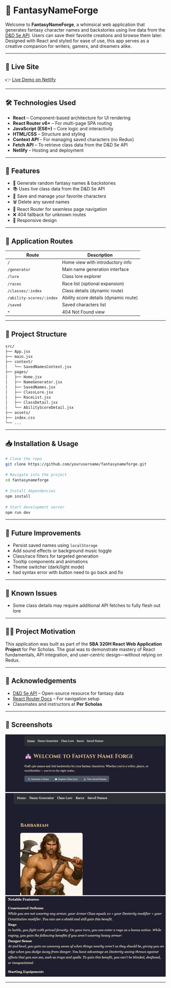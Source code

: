 # 🧝 FantasyNameForge

Welcome to **FantasyNameForge**, a whimsical web application that generates fantasy character names and backstories using live data from the [D&D 5e API](https://www.dnd5eapi.co/). Users can save their favorite creations and browse them later. Designed with React and styled for ease of use, this app serves as a creative companion for writers, gamers, and dreamers alike.

---

## 📌 Live Site

👉 [Live Demo on Netlify](https://your-netlify-deployment-url.netlify.app)

---

## 🛠 Technologies Used

- **React** – Component-based architecture for UI rendering
- **React Router v6+** – For multi-page SPA routing
- **JavaScript (ES6+)** – Core logic and interactivity
- **HTML/CSS** – Structure and styling
- **Context API** – For managing saved characters (no Redux)
- **Fetch API** – To retrieve class data from the D&D 5e API
- **Netlify** – Hosting and deployment

---

## 🚀 Features

- 🎲 Generate random fantasy names & backstories
- 📚 Uses live class data from the D&D 5e API
- 💾 Save and manage your favorite characters
- 🗑️ Delete any saved names
- 🔁 React Router for seamless page navigation
- ❌ 404 fallback for unknown routes
- 📱 Responsive design

---

## 🧭 Application Routes

| Route | Description |
|-------|-------------|
| `/` | Home view with introductory info |
| `/generator` | Main name generation interface |
| `/lore` | Class lore explorer |
| `/races` | Race list (optional expansion) |
| `/classes/:index` | Class details (dynamic route) |
| `/ability-scores/:index` | Ability score details (dynamic route) |
| `/saved` | Saved characters list |
| `*` | 404 Not Found view |

---

## 📂 Project Structure

```
src/
├── App.jsx
├── main.jsx
├── context/
│   └── SavedNamesContext.jsx
├── pages/
│   ├── Home.jsx
│   ├── NameGenerator.jsx
│   ├── SavedNames.jsx
│   ├── ClassLore.jsx
│   ├── RaceList.jsx
│   ├── ClassDetail.jsx
│   └── AbilityScoreDetail.jsx
├── assets/
├── index.css
└── ...
```

---

## 📥 Installation & Usage

```bash
# Clone the repo
git clone https://github.com/yourusername/fantasynameforge.git

# Navigate into the project
cd fantasynameforge

# Install dependencies
npm install

# Start development server
npm run dev
```

---

## 🧠 Future Improvements

- Persist saved names using `localStorage`
- Add sound effects or background music toggle
- Class/race filters for targeted generation
- Tooltip components and animations
- Theme switcher (dark/light mode)
- had syntax error with button need to go back and fix

---

## 🐛 Known Issues

- Some class details may require additional API fetches to fully flesh out lore
---

## 👨‍🏫 Project Motivation

This application was built as part of the **SBA 320H React Web Application Project** for Per Scholas. The goal was to demonstrate mastery of React fundamentals, API integration, and user-centric design—without relying on Redux.

---

## 🙏 Acknowledgements

- [D&D 5e API](https://www.dnd5eapi.co/) – Open-source resource for fantasy data
- [React Router Docs](https://reactrouter.com/) – For navigation setup
- Classmates and instructors at **Per Scholas**

---

## 📸 Screenshots

![main page](public\assets\images\main1.jpg)
![character profile](public\assets\images\main2.jpg)
![character profile ext](public\assets\images\main3.jpg)

---
